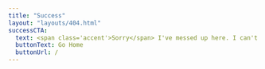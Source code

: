 ```yaml
---
title: "Success"
layout: "layouts/404.html"
successCTA:
  text: <span class='accent'>Sorry</span> I've messed up here. I can't find that page.
  buttonText: Go Home
  buttonUrl: /
---
```

